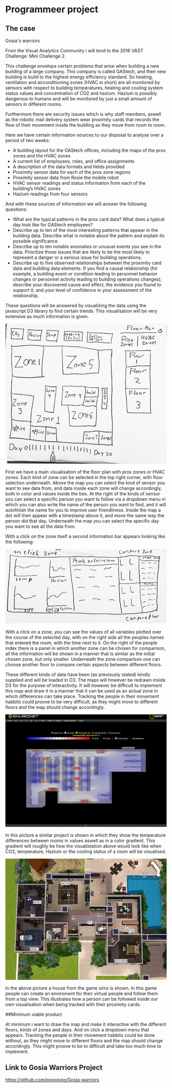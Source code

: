 # Programmeer project

## The case

Gosia's warriors

From the Visual Analytics Community i will tend to the 2016 VAST Challenge: Mini Challenge 2.

This challenge envelops certain problems that arise when building a new building of a large company. This company is called GAStech, and their new building is build to the highest energy efficiency standard. So heating, ventilation and airconditioning zones (HVAC in short) are all monitored by sensors with respect to building temperatures, heating and cooling system status values and concentration of CO2 and hazium. Hazium is possibly dangerous to humans and will be monitored by just a small amount of sensors in different rooms.

Furthermore there are security issues which is why staff members, aswell as the robotic mail delivery system wear proximity cards that records the flow of their movement inside the building as they move from room to room. 

Here we have certain information sources to our disposal to analyse over a period of two weeks:

* A building layout for the GAStech offices, including the maps of the prox zones and the HVAC zones
* A current list of employees, roles, and office assignments
* A description of the data formats and fields provided
* Proximity sensor data for each of the prox zone regions
* Proximity sensor data from Rosie the mobile robot
* HVAC sensor readings and status information from each of the building’s HVAC zones
* Hazium readings from four sensors

And with these sources of information we will answer the following questions:

* What are the typical patterns in the prox card data? What does a typical day look like for GAStech employees?
* Describe up to ten of the most interesting patterns that appear in the building data. Describe what is notable about the pattern and explain its possible significance.
* Describe up to ten notable anomalies or unusual events you see in the data. Prioritize those issues that are likely to be the most likely to represent a danger or a serious issue for building operations.
* Describe up to five observed relationships between the proximity card data and building data elements. If you find a causal relationship (for example, a building event or condition leading to personnel behavior changes or personnel activity leading to building operations changes), describe your discovered cause and effect, the evidence you found to support it, and your level of confidence in your assessment of the relationship.

These questions will be answered by visualizing the data using the javascript D3 library to find certain trends. This visualisation will be very extensive as much information is given.

![main](doc/main.jpg)

First we have a main visualisation of the floor plan with prox zones or HVAC zones. Each kind of zone can be selected in the top right corner, with floor selection underneath. Above the map you can select the kind of sensor you want to see data from, and data inside each zone will change accordingly, both in color and values inside the box. At the right of the kinds of sensor you can select a specific person you want to follow via a dropdown menu in which you can also write the name of the person you want to find, and it will autofinish the name for you to improve user friendliness. Inside the map a dot will then appear with a timestamp above it, and move the same way the person did that day. Underneath the map you can select the specific day you want to see all the data from. 

With a click on the zone itself a second information bar appears looking like the following:

![on_click](doc/on_click.jpg)

With a click on a zone, you can see the values of all variables plotted over the course of the selected day, with on the right side all the peoples names that entered the room, with the time next to it. On the right of the people index there is a panel in which another zone can be chosen for comparison, all the information will be shown in a manner that is similar as the initial chosen zone, but only smaller. Underneath the zone comparison one can choose another floor to compare certain aspects between different floors.

These different kinds of data have been (as previously stated) kindly supplied and will be loaded in D3. The maps will however be redrawn inside D3 for the purpose of interactivity. It will however be difficult to implement this map and draw it in a manner that it can be used as an actual zone in which differences can take place. Tracking the people in their movement habbits could proove to be very difficult, as they might move to different floors and the map should change accordingly.

![floorplan_temp](doc/floorplan_temp.jpg)

In this picture a similar project is shown in which they show the temperature differences between rooms in values aswell as in a color gradient. This gradient will roughly be how the visualistation above would look like when CO2, temperature, Hazium or the cooling status of a room will be visualised.

![sims](doc/sims.jpg)

In the above picture a house from the game sims is shown. In this game people can create an enviroment for their virtual people and follow them from a top view. This illustrates how a person can be followed inside our own visualisation when being tracked with their proximity cards.

##Minimum viable product

At minimum i want to draw the map and make it interactive with the different floors, kinds of zones and days. And on click a dropdown menu that appears. Tracking the people in their movement habbits could be done without, as they might move to different floors and the map should change accordingly. This might proove to be to difficult and take too much time to implement.

## Link to Gosia Warriors Project
https://github.com/popoiopo/Gosia-warriors